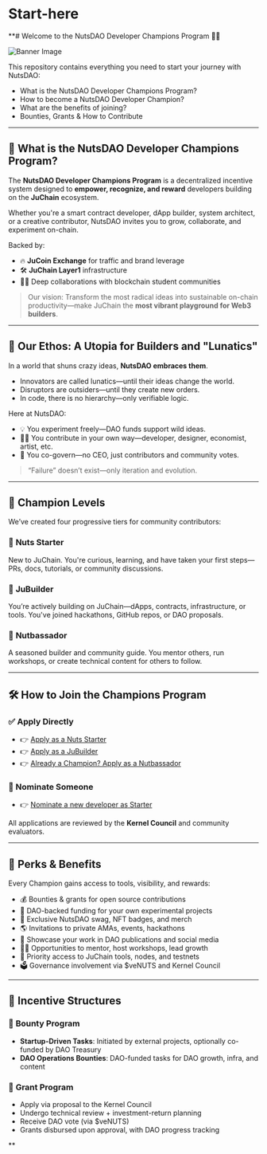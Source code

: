 # Start-here
**# Welcome to the NutsDAO Developer Champions Program 🌰🔥

![Banner Image](link-to-banner-image)

This repository contains everything you need to start your journey with NutsDAO:

- What is the NutsDAO Developer Champions Program?  
- How to become a NutsDAO Developer Champion?  
- What are the benefits of joining?  
- Bounties, Grants & How to Contribute  

---

## 🌰 What is the NutsDAO Developer Champions Program?

The **NutsDAO Developer Champions Program** is a decentralized incentive system designed to **empower, recognize, and reward** developers building on the **JuChain** ecosystem.

Whether you're a smart contract developer, dApp builder, system architect, or a creative contributor, NutsDAO invites you to grow, collaborate, and experiment on-chain.

Backed by:

- 🔥 **JuCoin Exchange** for traffic and brand leverage  
- 🛠️ **JuChain Layer1** infrastructure  
- 🧑‍🎓 Deep collaborations with blockchain student communities  

> Our vision: Transform the most radical ideas into sustainable on-chain productivity—make JuChain the **most vibrant playground for Web3 builders**.

---

## 🧠 Our Ethos: A Utopia for Builders and "Lunatics"

In a world that shuns crazy ideas, **NutsDAO embraces them**.

- Innovators are called lunatics—until their ideas change the world.  
- Disruptors are outsiders—until they create new orders.  
- In code, there is no hierarchy—only verifiable logic.

Here at NutsDAO:

- 💡 You experiment freely—DAO funds support wild ideas.  
- 🧑‍🎨 You contribute in your own way—developer, designer, economist, artist, etc.  
- 🤝 You co-govern—no CEO, just contributors and community votes.

> “Failure” doesn’t exist—only iteration and evolution.

---

## 🧭 Champion Levels

We’ve created four progressive tiers for community contributors:

### 🐣 **Nuts Starter**  
New to JuChain. You're curious, learning, and have taken your first steps—PRs, docs, tutorials, or community discussions.

### 🧰 **JuBuilder**  
You’re actively building on JuChain—dApps, contracts, infrastructure, or tools. You've joined hackathons, GitHub repos, or DAO proposals.

### 🚀 **Nutbassador**  
A seasoned builder and community guide. You mentor others, run workshops, or create technical content for others to follow.

---

## 🛠 How to Join the Champions Program

### ✅ Apply Directly

- 👉 [Apply as a Nuts Starter](#)
- 👉 [Apply as a JuBuilder](#)
- 👉 [Already a Champion? Apply as a Nutbassador](#)

### 🙋 Nominate Someone

- 👉 [Nominate a new developer as Starter](#)

All applications are reviewed by the **Kernel Council** and community evaluators.

---

## 🎁 Perks & Benefits

Every Champion gains access to tools, visibility, and rewards:

- 💰 Bounties & grants for open source contributions  
- 🧪 DAO-backed funding for your own experimental projects  
- 🎁 Exclusive NutsDAO swag, NFT badges, and merch  
- 🌎 Invitations to private AMAs, events, hackathons  
- 📣 Showcase your work in DAO publications and social media  
- 🧑‍🏫 Opportunities to mentor, host workshops, lead growth  
- 🔐 Priority access to JuChain tools, nodes, and testnets  
- 🗳 Governance involvement via $veNUTS and Kernel Council

---

## 💸 Incentive Structures

### 🥷 **Bounty Program**  
- **Startup-Driven Tasks**: Initiated by external projects, optionally co-funded by DAO Treasury 
- **DAO Operations Bounties**: DAO-funded tasks for DAO growth, infra, and content  

### 🧪 **Grant Program**  
- Apply via proposal to the Kernel Council  
- Undergo technical review + investment-return planning  
- Receive DAO vote (via $veNUTS)  
- Grants disbursed upon approval, with DAO progress tracking

**
